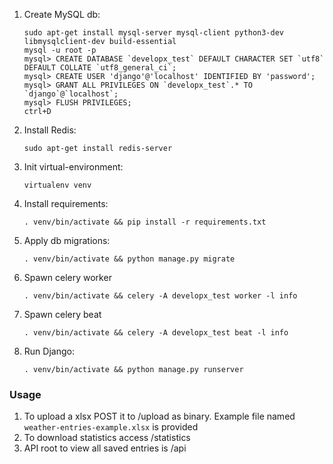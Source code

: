 1. Create MySQL db:

    ```
    sudo apt-get install mysql-server mysql-client python3-dev libmysqlclient-dev build-essential
    mysql -u root -p
    mysql> CREATE DATABASE `developx_test` DEFAULT CHARACTER SET `utf8` DEFAULT COLLATE `utf8_general_ci`;
    mysql> CREATE USER 'django'@'localhost' IDENTIFIED BY 'password';
    mysql> GRANT ALL PRIVILEGES ON `developx_test`.* TO `django`@`localhost`;
    mysql> FLUSH PRIVILEGES;
    ctrl+D
    ```


2. Install Redis:

    ```
    sudo apt-get install redis-server
    ```

3. Init virtual-environment:

    ```
    virtualenv venv
    ```

4. Install requirements:

    ```
    . venv/bin/activate && pip install -r requirements.txt
    ```

5. Apply db migrations:
    ```
    . venv/bin/activate && python manage.py migrate
    ```

6. Spawn celery worker

   ```
   . venv/bin/activate && celery -A developx_test worker -l info
   ```

7. Spawn celery beat

   ```
   . venv/bin/activate && celery -A developx_test beat -l info
   ```

8. Run Django:

   ```
   . venv/bin/activate && python manage.py runserver
   ```


### Usage
1. To upload a xlsx POST it to /upload as binary. Example file named `weather-entries-example.xlsx` is provided
2. To download statistics access /statistics
3. API root to view all saved entries is /api
